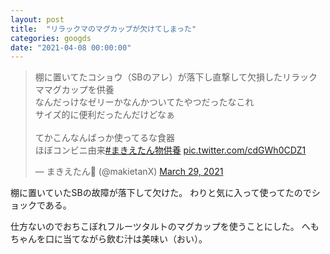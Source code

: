 ```yaml
---
layout: post
title:  "リラックマのマグカップが欠けてしまった"
categories: googds
date: "2021-04-08 00:00:00"
---
```


<blockquote class="twitter-tweet tw-align-center"><p lang="ja" dir="ltr">棚に置いてたコショウ（SBのアレ）が落下し直撃して欠損したリラックママグカップを供養<br>なんだっけなゼリーかなんかついてたやつだったなこれ<br>サイズ的に便利だったんだけどなぁ<br><br>てかこんなんばっか使ってるな食器<br>ほぼコンビニ由来<a href="https://twitter.com/hashtag/%E3%81%BE%E3%81%8D%E3%81%88%E3%81%9F%E3%82%93%E7%89%A9%E4%BE%9B%E9%A4%8A?src=hash&amp;ref_src=twsrc%5Etfw">#まきえたん物供養</a> <a href="https://t.co/cdGWh0CDZ1">pic.twitter.com/cdGWh0CDZ1</a></p>&mdash; まきえたん🥦 (@makietanX) <a href="https://twitter.com/makietanX/status/1376358109086576650?ref_src=twsrc%5Etfw">March 29, 2021</a></blockquote> <script async src="https://platform.twitter.com/widgets.js" charset="utf-8"></script>

棚に置いていたSBの故障が落下して欠けた。
わりと気に入って使ってたのでショックである。

仕方ないのでおちこぼれフルーツタルトのマグカップを使うことにした。
へもちゃんを口に当てながら飲む汁は美味い（おい）。

